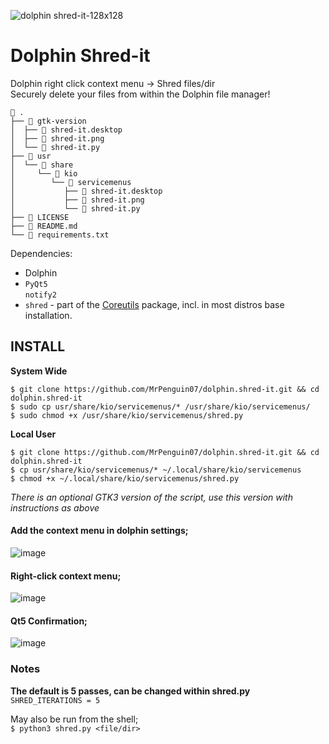 ![dolphin shred-it-128x128](https://github.com/MrPenguin07/dolphin.shred-it/assets/127086564/5038c302-28d6-4ece-8986-ca87577af14a)
# Dolphin Shred-it

Dolphin right click context menu -> Shred files/dir  
Securely delete your files from within the Dolphin file manager!

```
 .
├──  gtk-version
│  ├──  shred-it.desktop
│  ├──  shred-it.png
│  └──  shred-it.py
├──  usr
│  └──  share
│     └──  kio
│        └──  servicemenus
│           ├──  shred-it.desktop
│           ├──  shred-it.png
│           └──  shred-it.py
├──  LICENSE
├──  README.md
└──  requirements.txt
```

Dependencies: 
- Dolphin
- `PyQt5`  
  `notify2`
- `shred` - part of the [Coreutils](https://www.gnu.org/software/coreutils/) package, incl. in most distros base installation.

## INSTALL
**System Wide**
```
$ git clone https://github.com/MrPenguin07/dolphin.shred-it.git && cd dolphin.shred-it
$ sudo cp usr/share/kio/servicemenus/* /usr/share/kio/servicemenus/
$ sudo chmod +x /usr/share/kio/servicemenus/shred.py
```
**Local User**
```
$ git clone https://github.com/MrPenguin07/dolphin.shred-it.git && cd dolphin.shred-it
$ cp usr/share/kio/servicemenus/* ~/.local/share/kio/servicemenus
$ chmod +x ~/.local/share/kio/servicemenus/shred.py
```
_There is an optional GTK3 version of the script, use this version with instructions as above_

#### Add the context menu in dolphin settings;

![image](https://github.com/MrPenguin07/dolphin-shredder/assets/127086564/505c97c7-68d0-4bd8-8b23-ea14f575a244)

#### Right-click context menu;

![image](https://github.com/MrPenguin07/dolphin-shredder/assets/127086564/7736015e-c175-456a-9a78-7229b60e6895)

#### Qt5 Confirmation;

![image](https://github.com/MrPenguin07/dolphin-shredder/assets/127086564/2ead02c7-2510-486e-8fe5-5e86f99d13ff)



### Notes

**The default is 5 passes, can be changed within shred.py**  
`SHRED_ITERATIONS = 5`

May also be run from the shell;  
`$ python3 shred.py <file/dir>`



